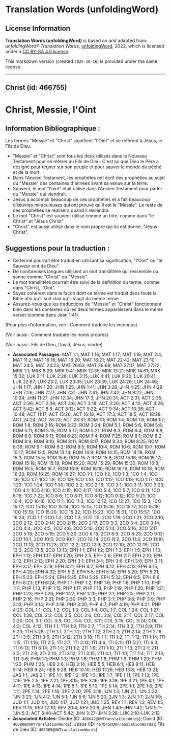 # Translation Words (unfoldingWord)

## License Information

**Translation Words (unfoldingWord)** is based on and adapted from: _unfoldingWord® Translation Words_, [unfoldingWord](https://unfoldingword.org/utw), 2022, which is licensed under a [CC BY-SA 4.0 license](https://creativecommons.org/licenses/by-sa/4.0/legalcode.en).

This markdown version (created `2025-10-16`) is provided under the same license.



--------------------------------

## Christ (id: 466755)

Christ, Messie, l'Oint
======================

Information Bibliographique :
-----------------------------

Les termes "Messie" et "Christ" signifient "l'Oint" et se réfèrent à Jésus, le Fils de Dieu.

* "Messie" et "Christ" sont tous les deux utilisés dans le Nouveau Testament pour se référer au Fils de Dieu. C'est lui que Dieu le Père a désigné pour régner sur son peuple et pour sauver le monde du péché et de la mort.
* Dans l'Ancien Testament, les prophètes ont écrit des prophéties au sujet du "Messie" des centaines d'années avant sa venue sur la terre.
* Souvent, le mot "l'oint" était utilisé dans l'Ancien Testament pour parler du "Messie" qui viendrait.
* Jésus a accompli beaucoup de ces prophéties et a fait beaucoup d'œuvres miraculeuses qui ont prouvé qu'il est le "Messie". Le reste de ces prophéties se réalisera quand il reviendra.
* Le mot "Christ" est souvent utilisé comme un titre, comme dans "le Christ" et "Jésus Christ".
* "Christ" est aussi utilisé dans le nom propre qui lui est donné, "Jésus\-Christ".

Suggestions pour la traduction :
--------------------------------

* Ce terme pourrait être traduit en utilisant sa signification, "l'Oint" ou "le Sauveur oint de Dieu".
* De nombreuses langues utilisent un mot translittéré qui ressemble ou sonne comme "Christ" ou "Messie".
* Le mot translittéré pourrait être suivi de la définition du terme, comme dans "Christ, l'Oint".
* Soyez cohérent dans la façon dont ce terme est traduit dans toute la Bible afin qu'il soit clair qu'il s'agit du même terme.
* Assurez\-vous que les traductions de "Messie" et "Christ" fonctionnent bien dans les contextes où les deux termes apparaissent dans le même verset (comme dans Jean 1:41\).

(Pour plus d’information, voir : Comment traduire les inconnus)

(Voir aussi : Comment traduire les noms propres)

(Voir aussi : Fils de Dieu, David, Jésus, oindre)

* **Associated Passages:** MAT 1:1; MAT 1:16; MAT 1:17; MAT 1:18; MAT 2:4; MAT 11:2; MAT 16:16; MAT 16:20; MAT 16:21; MAT 22:42; MAT 23:10; MAT 24:5; MAT 24:23; MAT 26:63; MAT 26:68; MAT 27:17; MAT 27:22; MRK 1:1; MRK 8:29; MRK 9:41; MRK 12:35; MRK 13:21; MRK 14:61; MRK 15:32; LUK 2:11; LUK 2:26; LUK 3:15; LUK 4:41; LUK 9:20; LUK 20:41; LUK 22:67; LUK 23:2; LUK 23:35; LUK 23:39; LUK 24:26; LUK 24:46; JHN 1:17; JHN 1:20; JHN 1:25; JHN 1:41; JHN 3:28; JHN 4:25; JHN 4:29; JHN 7:26; JHN 7:27; JHN 7:31; JHN 7:41; JHN 7:42; JHN 9:22; JHN 10:24; JHN 11:27; JHN 12:34; JHN 17:3; JHN 20:31; ACT 2:31; ACT 2:35; ACT 2:36; ACT 2:38; ACT 3:6; ACT 3:18; ACT 3:20; ACT 4:10; ACT 4:26; ACT 5:42; ACT 8:5; ACT 8:12; ACT 9:22; ACT 9:34; ACT 10:36; ACT 10:48; ACT 11:17; ACT 15:26; ACT 16:18; ACT 17:3; ACT 18:5; ACT 18:28; ACT 24:24; ACT 26:23; ACT 28:31; ROM 1:1; ROM 1:4; ROM 1:6; ROM 1:7; ROM 1:8; ROM 2:16; ROM 3:22; ROM 3:24; ROM 5:1; ROM 5:6; ROM 5:8; ROM 5:11; ROM 5:15; ROM 5:17; ROM 5:21; ROM 6:3; ROM 6:4; ROM 6:8; ROM 6:9; ROM 6:11; ROM 6:23; ROM 7:4; ROM 7:25; ROM 8:1; ROM 8:2; ROM 8:9; ROM 8:10; ROM 8:11; ROM 8:17; ROM 8:34; ROM 8:35; ROM 8:39; ROM 9:1; ROM 9:3; ROM 9:5; ROM 10:4; ROM 10:6; ROM 10:7; ROM 10:17; ROM 12:5; ROM 13:14; ROM 14:9; ROM 14:15; ROM 14:18; ROM 15:3; ROM 15:5; ROM 15:6; ROM 15:7; ROM 15:8; ROM 15:16; ROM 15:17; ROM 15:18; ROM 15:19; ROM 15:20; ROM 15:29; ROM 15:30; ROM 16:3; ROM 16:5; ROM 16:7; ROM 16:9; ROM 16:10; ROM 16:16; ROM 16:18; ROM 16:20; ROM 16:25; ROM 16:27; 1CO 1:1; 1CO 1:2; 1CO 1:3; 1CO 1:4; 1CO 1:6; 1CO 1:7; 1CO 1:8; 1CO 1:9; 1CO 1:10; 1CO 1:12; 1CO 1:13; 1CO 1:17; 1CO 1:23; 1CO 1:24; 1CO 1:30; 1CO 2:2; 1CO 2:16; 1CO 3:1; 1CO 3:11; 1CO 3:23; 1CO 4:1; 1CO 4:10; 1CO 4:15; 1CO 4:17; 1CO 5:4; 1CO 5:7; 1CO 6:11; 1CO 6:15; 1CO 7:22; 1CO 8:6; 1CO 8:11; 1CO 8:12; 1CO 9:12; 1CO 9:21; 1CO 10:4; 1CO 10:16; 1CO 11:1; 1CO 11:3; 1CO 12:12; 1CO 12:27; 1CO 15:3; 1CO 15:12; 1CO 15:13; 1CO 15:14; 1CO 15:15; 1CO 15:16; 1CO 15:17; 1CO 15:18; 1CO 15:19; 1CO 15:20; 1CO 15:22; 1CO 15:23; 1CO 15:31; 1CO 15:57; 1CO 16:24; 2CO 1:1; 2CO 1:2; 2CO 1:3; 2CO 1:5; 2CO 1:19; 2CO 1:21; 2CO 2:10; 2CO 2:12; 2CO 2:14; 2CO 2:15; 2CO 2:17; 2CO 3:3; 2CO 3:4; 2CO 3:14; 2CO 4:4; 2CO 4:5; 2CO 4:6; 2CO 5:10; 2CO 5:14; 2CO 5:16; 2CO 5:17; 2CO 5:18; 2CO 5:19; 2CO 5:20; 2CO 6:15; 2CO 8:9; 2CO 8:23; 2CO 9:13; 2CO 10:1; 2CO 10:5; 2CO 10:7; 2CO 10:14; 2CO 11:2; 2CO 11:3; 2CO 11:10; 2CO 11:13; 2CO 11:23; 2CO 12:2; 2CO 12:9; 2CO 12:10; 2CO 12:19; 2CO 13:3; 2CO 13:5; 2CO 13:13; EPH 1:1; EPH 1:2; EPH 1:3; EPH 1:5; EPH 1:10; EPH 1:12; EPH 1:17; EPH 1:20; EPH 2:5; EPH 2:6; EPH 2:7; EPH 2:10; EPH 2:12; EPH 2:13; EPH 2:20; EPH 3:1; EPH 3:4; EPH 3:6; EPH 3:8; EPH 3:11; EPH 3:17; EPH 3:19; EPH 3:21; EPH 4:7; EPH 4:12; EPH 4:13; EPH 4:15; EPH 4:20; EPH 4:32; EPH 5:2; EPH 5:5; EPH 5:14; EPH 5:20; EPH 5:21; EPH 5:23; EPH 5:24; EPH 5:25; EPH 5:29; EPH 5:32; EPH 6:5; EPH 6:6; EPH 6:23; EPH 6:24; PHP 1:1; PHP 1:2; PHP 1:6; PHP 1:8; PHP 1:10; PHP 1:11; PHP 1:13; PHP 1:15; PHP 1:17; PHP 1:18; PHP 1:19; PHP 1:20; PHP 1:21; PHP 1:23; PHP 1:26; PHP 1:27; PHP 1:29; PHP 2:1; PHP 2:5; PHP 2:11; PHP 2:16; PHP 2:21; PHP 2:30; PHP 3:3; PHP 3:7; PHP 3:8; PHP 3:9; PHP 3:12; PHP 3:14; PHP 3:18; PHP 3:20; PHP 4:7; PHP 4:19; PHP 4:21; PHP 4:23; COL 1:1; COL 1:2; COL 1:3; COL 1:4; COL 1:7; COL 1:24; COL 1:27; COL 1:28; COL 2:2; COL 2:5; COL 2:6; COL 2:8; COL 2:11; COL 2:17; COL 2:20; COL 3:1; COL 3:3; COL 3:4; COL 3:11; COL 3:15; COL 3:24; COL 4:3; COL 4:12; 1TH 1:1; 1TH 1:3; 1TH 2:7; 1TH 2:14; 1TH 3:2; 1TH 5:9; 1TH 5:23; 1TH 5:28; 2TH 1:1; 2TH 1:2; 2TH 1:12; 2TH 2:1; 2TH 2:14; 2TH 2:16; 2TH 3:5; 2TH 3:6; 2TH 3:12; 2TH 3:18; 1TI 1:1; 1TI 1:2; 1TI 1:12; 1TI 1:14; 1TI 1:15; 1TI 1:16; 1TI 2:5; 1TI 2:7; 1TI 3:13; 1TI 4:6; 1TI 5:11; 1TI 5:21; 1TI 6:3; 1TI 6:13; 1TI 6:14; 2TI 1:1; 2TI 1:2; 2TI 1:9; 2TI 1:10; 2TI 1:13; 2TI 2:1; 2TI 2:3; 2TI 2:8; 2TI 2:10; 2TI 3:12; 2TI 3:15; 2TI 4:1; TIT 1:1; TIT 1:4; TIT 2:13; TIT 3:6; PHM 1:1; PHM 1:3; PHM 1:6; PHM 1:8; PHM 1:9; PHM 1:20; PHM 1:23; PHM 1:25; HEB 3:6; HEB 3:14; HEB 5:5; HEB 6:1; HEB 9:11; HEB 9:14; HEB 9:24; HEB 9:28; HEB 10:10; HEB 11:26; HEB 13:8; HEB 13:21; JAS 1:1; JAS 2:1; 1PE 1:1; 1PE 1:2; 1PE 1:3; 1PE 1:7; 1PE 1:11; 1PE 1:13; 1PE 1:19; 1PE 2:5; 1PE 2:21; 1PE 3:15; 1PE 3:16; 1PE 3:18; 1PE 3:21; 1PE 4:1; 1PE 4:11; 1PE 4:13; 1PE 4:14; 1PE 5:1; 1PE 5:10; 1PE 5:14; 2PE 1:1; 2PE 1:8; 2PE 1:11; 2PE 1:14; 2PE 1:16; 2PE 2:20; 2PE 3:18; 1JN 1:3; 1JN 2:1; 1JN 2:22; 1JN 3:23; 1JN 4:2; 1JN 5:1; 1JN 5:6; 1JN 5:20; 2JN 1:3; 2JN 1:7; 2JN 1:9; JUD 1:1; JUD 1:4; JUD 1:17; JUD 1:21; JUD 1:25; REV 1:1; REV 1:2; REV 1:5; REV 11:15; REV 12:10; REV 20:4; REV 20:6; JHN 1:40–JHN 1:42; 1JN 5:1–1JN 5:3; ACT 5:40–ACT 5:42; JHN 3:27–JHN 3:28; LUK 2:10–LUK 2:12
* **Associated Articles:** Oindre (ID: `466642@UWTranslationWords`); David (ID: `466808@UWTranslationWords`); Jésus (ID: `467045@UWTranslationWords`); Fils de Dieu (ID: `467365@UWTranslationWords`)

